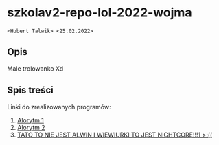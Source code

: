 # szkolav2-repo-lol-2022-wojma
`<Hubert Talwik> <25.02.2022>`

## Opis

Male trolowanko Xd

## Spis treści

Linki do zrealizowanych programów:

1. [Alorytm 1](https://downloadmoreram.com/)
2. [Alorytm 2]()
3. [TATO TO NIE JEST ALWIN I WIEWIURKI TO JEST NIGHTCORE!!!1 >:((](https://www.youtube.com/watch?v=suXNSBCXExU)
